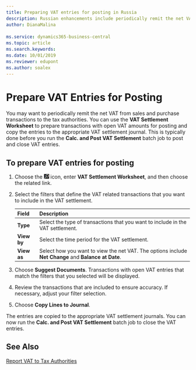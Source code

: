 ```yaml
---
title: Preparing VAT entries for posting in Russia
description: Russian enhancements include periodically remit the net VAT from sales and purchase transactions to the tax authorities.
author: DianaMalina

ms.service: dynamics365-business-central
ms.topic: article
ms.search.keywords:
ms.date: 10/01/2019
ms.reviewer: edupont
ms.author: soalex
---
```


# Prepare VAT Entries for Posting

You may want to periodically remit the net VAT from sales and purchase transactions to the tax authorities. You can use the **VAT Settlement Worksheet** to prepare transactions with open VAT amounts for posting and copy the entries to the appropriate VAT settlement journal. This is typically done before you run the **Calc. and Post VAT Settlement** batch job to post and close VAT entries.

## To prepare VAT entries for posting

1. Choose the ![Lightbulb that opens the Tell Me feature](../../media/ui-search/search_small.png "Tell me what you want to do") icon, enter **VAT Settlement Worksheet**, and then choose the related link.

2. Select the filters that define the VAT related transactions that you want to include in the VAT settlement.

   | Field       | Description                                                  |
   | :---------- | :----------------------------------------------------------- |
   | **Type**    | Select the type of transactions that you want to include in the VAT settlement. |
   | **View by** | Select the time period for the VAT settlement.               |
   | **View as** | Select how you want to view the net VAT. The options include **Net Change** and **Balance at Date**. |

3. Choose **Suggest Documents**. Transactions with open VAT entries that match the filters that you selected will be displayed.

4. Review the transactions that are included to ensure accuracy. If necessary, adjust your filter selection.

5. Choose **Copy Lines to Journal**.

The entries are copied to the appropriate VAT settlement journals. You can now run the **Calc. and Post VAT Settlement** batch job to close the VAT entries.

## See Also

[Report VAT to Tax Authorities](../../finance-how-report-vat.md)  
